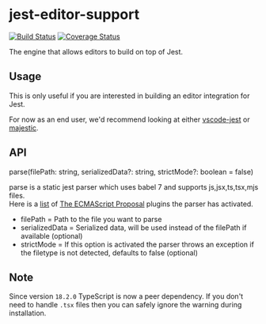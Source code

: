 # jest-editor-support

[![Build Status](https://travis-ci.com/jest-community/jest-editor-support.svg?branch=master)](https://travis-ci.com/jest-community/jest-editor-support) 
[![Coverage Status](https://coveralls.io/repos/github/jest-community/jest-editor-support/badge.svg?branch=master)](https://coveralls.io/github/jest-community/jest-editor-support?branch=master)


The engine that allows editors to build on top of Jest.

## Usage

This is only useful if you are interested in building an editor integration for Jest.

For now as an end user, we'd recommend looking at either [vscode-jest](https://github.com/jest-community/vscode-jest/) or [majestic](https://github.com/Raathigesh/majestic/).

## API

parse(filePath: string, serializedData?: string, strictMode?: boolean = false)

parse is a static jest parser which uses babel 7 and supports js,jsx,ts,tsx,mjs files.   
Here is a [list](https://github.com/jest-community/jest-editor-support/blob/master/src/parsers/babel_parser.js#L174) of [The ECMAScript Proposal](https://babeljs.io/docs/en/babel-parser#ecmascript-proposals-https-githubcom-babel-proposals) plugins the parser has activated.

- filePath = Path to the file you want to parse
- serializedData = Serialized data, will be used instead of the filePath if available (optional)
- strictMode = If this option is activated the parser throws an exception if the filetype is not detected, defaults to false (optional)

## Note

Since version `18.2.0` TypeScript is now a peer dependency. If you don't need to handle `.tsx` files then you can safely ignore the warning during installation.
